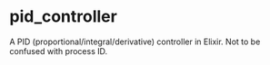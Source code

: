 # pid_controller
A PID (proportional/integral/derivative) controller in Elixir. Not to be confused with process ID.
